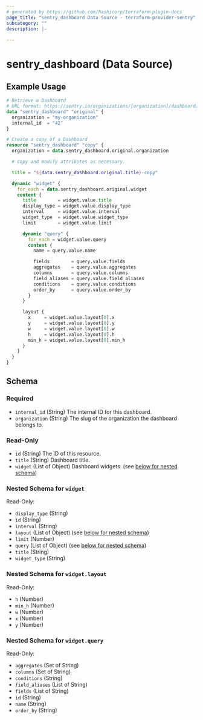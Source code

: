 ```yaml
---
# generated by https://github.com/hashicorp/terraform-plugin-docs
page_title: "sentry_dashboard Data Source - terraform-provider-sentry"
subcategory: ""
description: |-
  
---
```


# sentry_dashboard (Data Source)



## Example Usage

```terraform
# Retrieve a Dashboard
# URL format: https://sentry.io/organizations/[organization]/dashboard/[internal_id]/
data "sentry_dashboard" "original" {
  organization = "my-organization"
  internal_id  = "42"
}

# Create a copy of a Dashboard
resource "sentry_dashboard" "copy" {
  organization = data.sentry_dashboard.original.organization

  # Copy and modify attributes as necessary.

  title = "${data.sentry_dashboard.original.title}-copy"

  dynamic "widget" {
    for_each = data.sentry_dashboard.original.widget
    content {
      title        = widget.value.title
      display_type = widget.value.display_type
      interval     = widget.value.interval
      widget_type  = widget.value.widget_type
      limit        = widget.value.limit

      dynamic "query" {
        for_each = widget.value.query
        content {
          name = query.value.name

          fields        = query.value.fields
          aggregates    = query.value.aggregates
          columns       = query.value.columns
          field_aliases = query.value.field_aliases
          conditions    = query.value.conditions
          order_by      = query.value.order_by
        }
      }

      layout {
        x     = widget.value.layout[0].x
        y     = widget.value.layout[0].y
        w     = widget.value.layout[0].w
        h     = widget.value.layout[0].h
        min_h = widget.value.layout[0].min_h
      }
    }
  }
}
```

<!-- schema generated by tfplugindocs -->
## Schema

### Required

- `internal_id` (String) The internal ID for this dashboard.
- `organization` (String) The slug of the organization the dashboard belongs to.

### Read-Only

- `id` (String) The ID of this resource.
- `title` (String) Dashboard title.
- `widget` (List of Object) Dashboard widgets. (see [below for nested schema](#nestedatt--widget))

<a id="nestedatt--widget"></a>
### Nested Schema for `widget`

Read-Only:

- `display_type` (String)
- `id` (String)
- `interval` (String)
- `layout` (List of Object) (see [below for nested schema](#nestedobjatt--widget--layout))
- `limit` (Number)
- `query` (List of Object) (see [below for nested schema](#nestedobjatt--widget--query))
- `title` (String)
- `widget_type` (String)

<a id="nestedobjatt--widget--layout"></a>
### Nested Schema for `widget.layout`

Read-Only:

- `h` (Number)
- `min_h` (Number)
- `w` (Number)
- `x` (Number)
- `y` (Number)


<a id="nestedobjatt--widget--query"></a>
### Nested Schema for `widget.query`

Read-Only:

- `aggregates` (Set of String)
- `columns` (Set of String)
- `conditions` (String)
- `field_aliases` (List of String)
- `fields` (List of String)
- `id` (String)
- `name` (String)
- `order_by` (String)


